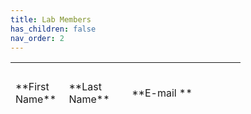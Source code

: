 ```yaml
---
title: Lab Members
has_children: false
nav_order: 2
---
```


<table style="width:73.09%;height:122px;" border="0">

<tbody>

<tr>

<td>**First Name** </td>

<td>**Last Name**</td>

<td>**E-mail **</td>

<td>**Phone (work)**</td>

<td>**Phone (cell)  

**</td>

<td>**Role**</td>

</tr>

<tr>

<td>Gregory </td>

<td>Cogan </td>

<td>gregory.cogan@duke.edu</td>

<td>919-684-9493 </td>

<td>202-812-3222</td>

<td>PI</td>

</tr>

<tr>

<td>Zac</td>

<td>Spalding </td>

<td>zac.spalding@duke.edu</td>

<td>   
</td>

<td>   
</td>

<td>PhD Student</td>

</tr>

<tr>

<td>Kumar </td>

<td>Duraivel </td>

<td>suseendrakumar.duraivel@duke.edu </td>

<td> </td>

<td>734-925-5020 </td>

<td>PhD Student</td>

</tr>

<tr>

<td>Kassie</td>

<td>Hamilton</td>

<td>kassandra.hamilton@duke.edu</td>

<td> </td>

<td>   
</td>

<td>Undergrad Volunteer</td>

</tr>

<tr>

<td>Alice</td>

<td>Lyu</td>

<td>yixuan.lyu@duke.edu  
</td>

<td> </td>

<td> </td>

<td>Undergrad Volunteer</td>

</tr>

<tr>

<td>Brooke </td>

<td>Sevchik</td>

<td>brooke.sevchik@duke.edu  
</td>

<td> </td>

<td> </td>

<td>

Undergrad Volunteer

</td>

</tr>

<tr>

<td>Palee</td>

<td>Abeyta</td>

<td>palee.abeyta@duke.edu </td>

<td>919-681-7601  </td>

<td>919-457-7477</td>

<td>CRS, Sr.</td>

</tr>

<tr>

<td>Aaron</td>

<td>Earle-Richardson</td>

<td>aaron.earlerichardson@duke.edu  
</td>

<td> </td>

<td> </td>

<td>Research Tech II</td>

</tr>

</tbody>

</table>